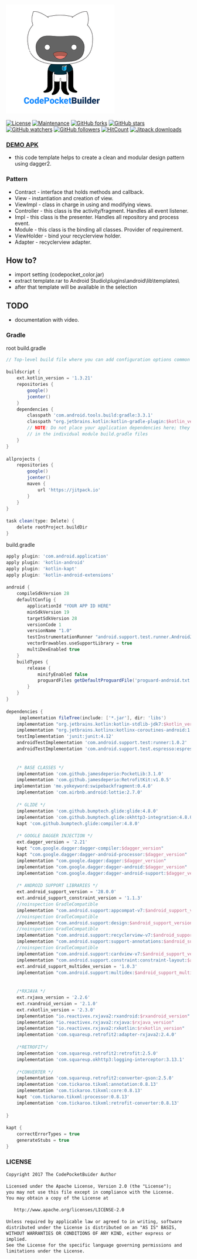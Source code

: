 
![alt text](https://github.com/jamesdeperio/CodePocketBuilder/blob/master/code.png "CodePocketBuilder")

[![License](https://img.shields.io/badge/License%20-Apache%202-337ab7.svg)](https://www.apache.org/licenses/LICENSE-2.0)
[![Maintenance](https://img.shields.io/badge/Maintained%3F-yes-green.svg)](https://GitHub.com/jamesdeperio/CodePocketBuilder/graphs/commit-activity)
[![GitHub forks](https://img.shields.io/github/forks/jamesdeperio/CodePocketBuilder.svg?style=social&label=Fork&maxAge=2592000)](https://GitHub.com/jamesdeperio/CodePocketBuilder/network/)
[![GitHub stars](https://img.shields.io/github/stars/jamesdeperio/CodePocketBuilder.svg?style=social&label=Star&maxAge=2592000)](https://GitHub.com/jamesdeperio/CodePocketBuilder/stargazers/)
[![GitHub watchers](https://img.shields.io/github/watchers/jamesdeperio/CodePocketBuilder.svg?style=social&label=Watch&maxAge=2592000)](https://GitHub.com/jamesdeperio/CodePocketBuilder/watchers/)
[![GitHub followers](https://img.shields.io/github/followers/jamesdeperio.svg?style=social&label=Follow&maxAge=2592000)](https://github.com/jamesdeperio?tab=followers)
[![HitCount](http://hits.dwyl.io/jamesdeperio/CodePocketBuilder.svg)](http://hits.dwyl.io/jamesdeperio/CodePocketBuilder)
[![Jitpack downloads](https://jitpack.io/v/jamesdeperio/CodePocketBuilder/month.svg)](https://jitpack.io/#jamesdeperio/CodePocketBuilder)

### [DEMO APK](https://github.com/jamesdeperio/CodePocketBuilderDemo/blob/master/app-debug.apk)
- this code template helps to create a clean and modular design pattern using dagger2.
### Pattern
* Contract - interface that holds methods and callback.
* View - instantiation and creation of view.
* ViewImpl - class in charge in using and modifying views.
* Controller - this class is the activity/fragment. Handles all event listener.
* Impl - this class is the presenter. Handles all repository and process event.
* Module - this class is the binding all classes. Provider of requirement.
* ViewHolder - bind your recyclerview holder.
* Adapter - recyclerview adapter.

## How to?
* import setting (codepocket_color.jar)
* extract template.rar to Android Studio\plugins\android\lib\templates\
* after that template will be available in the selection
## TODO
* documentation with video.
### Gradle
root build.gradle
``` gradle
// Top-level build file where you can add configuration options common to all sub-projects/modules.

buildscript {
    ext.kotlin_version = '1.3.21'
    repositories {
        google()
        jcenter()
    }
    dependencies {
        classpath 'com.android.tools.build:gradle:3.3.1'
        classpath "org.jetbrains.kotlin:kotlin-gradle-plugin:$kotlin_version"
        // NOTE: Do not place your application dependencies here; they belong
        // in the individual module build.gradle files
    }
}

allprojects {
    repositories {
        google()
        jcenter()
        maven {
            url 'https://jitpack.io'
        }
    }
}

task clean(type: Delete) {
    delete rootProject.buildDir
}

```
build.gradle
``` gradle
apply plugin: 'com.android.application'
apply plugin: 'kotlin-android'
apply plugin: 'kotlin-kapt'
apply plugin: 'kotlin-android-extensions'

android {
    compileSdkVersion 28
    defaultConfig {
        applicationId "YOUR APP ID HERE"
        minSdkVersion 19
        targetSdkVersion 28
        versionCode 1
        versionName "1.0"
        testInstrumentationRunner "android.support.test.runner.AndroidJUnitRunner"
        vectorDrawables.useSupportLibrary = true
        multiDexEnabled true
    }
    buildTypes {
        release {
            minifyEnabled false
            proguardFiles getDefaultProguardFile('proguard-android.txt'), 'proguard-rules.pro'
        }
    }
}

dependencies {
     implementation fileTree(include: ['*.jar'], dir: 'libs')
    implementation "org.jetbrains.kotlin:kotlin-stdlib-jdk7:$kotlin_version"
    implementation "org.jetbrains.kotlinx:kotlinx-coroutines-android:1.1.1"
    testImplementation 'junit:junit:4.12'
    androidTestImplementation 'com.android.support.test:runner:1.0.2'
    androidTestImplementation 'com.android.support.test.espresso:espresso-core:3.0.2'


    /* BASE CLASSES */
    implementation 'com.github.jamesdeperio:PocketLib:3.1.0'
    implementation 'com.github.jamesdeperio:RetrofitKit:v1.0.5'
   implementation 'me.yokeyword:swipebackfragment:0.4.0'
    implementation 'com.airbnb.android:lottie:2.7.0'
    
    /* GLIDE */
    implementation 'com.github.bumptech.glide:glide:4.8.0'
    implementation 'com.github.bumptech.glide:okhttp3-integration:4.8.0'
    kapt 'com.github.bumptech.glide:compiler:4.8.0'

    /* GOOGLE DAGGER INJECTION */
    ext.dagger_version = '2.21'
    kapt "com.google.dagger:dagger-compiler:$dagger_version"
    kapt "com.google.dagger:dagger-android-processor:$dagger_version"
    implementation "com.google.dagger:dagger:$dagger_version"
    implementation "com.google.dagger:dagger-android:$dagger_version"
    implementation "com.google.dagger:dagger-android-support:$dagger_version"

    /* ANDROID SUPPORT LIBRARIES */
    ext.android_support_version = '28.0.0'
    ext.android_support_constraint_version = '1.1.3'
    //noinspection GradleCompatible
    implementation "com.android.support:appcompat-v7:$android_support_version"
    //noinspection GradleCompatible
    implementation "com.android.support:design:$android_support_version"
    //noinspection GradleCompatible
    implementation "com.android.support:recyclerview-v7:$android_support_version"
    implementation "com.android.support:support-annotations:$android_support_version"
    //noinspection GradleCompatible
    implementation "com.android.support:cardview-v7:$android_support_version"
    implementation "com.android.support.constraint:constraint-layout:$android_support_constraint_version"
    ext.android_support_multidex_version = '1.0.3'
    implementation "com.android.support:multidex:$android_support_multidex_version"


    /*RXJAVA */
    ext.rxjava_version = '2.2.6'
    ext.rxandroid_version = '2.1.0'
    ext.rxkotlin_version = '2.3.0'
    implementation "io.reactivex.rxjava2:rxandroid:$rxandroid_version"
    implementation "io.reactivex.rxjava2:rxjava:$rxjava_version"
    implementation "io.reactivex.rxjava2:rxkotlin:$rxkotlin_version"
    implementation 'com.squareup.retrofit2:adapter-rxjava2:2.4.0'

    /*RETROFIT*/
    implementation 'com.squareup.retrofit2:retrofit:2.5.0'
    implementation 'com.squareup.okhttp3:logging-interceptor:3.13.1'
    
    /*CONVERTER */
    implementation 'com.squareup.retrofit2:converter-gson:2.5.0'
    implementation 'com.tickaroo.tikxml:annotation:0.8.13'
    implementation 'com.tickaroo.tikxml:core:0.8.13'
    kapt 'com.tickaroo.tikxml:processor:0.8.13'
    implementation 'com.tickaroo.tikxml:retrofit-converter:0.8.13'

}

kapt {
    correctErrorTypes = true
    generateStubs = true
}
```
### LICENSE
```
Copyright 2017 The CodePocketBuider Author

Licensed under the Apache License, Version 2.0 (the "License");
you may not use this file except in compliance with the License.
You may obtain a copy of the License at

   http://www.apache.org/licenses/LICENSE-2.0

Unless required by applicable law or agreed to in writing, software
distributed under the License is distributed on an "AS IS" BASIS,
WITHOUT WARRANTIES OR CONDITIONS OF ANY KIND, either express or implied.
See the License for the specific language governing permissions and
limitations under the License.
```
